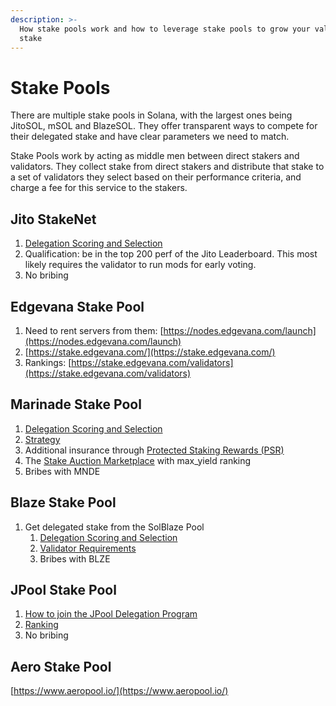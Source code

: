 ```yaml
---
description: >-
  How stake pools work and how to leverage stake pools to grow your validator
  stake
---
```


# Stake Pools

There are multiple stake pools in Solana, with the largest ones being JitoSOL, mSOL and BlazeSOL. They offer transparent ways to compete for their delegated stake and have clear parameters we need to match.

Stake Pools work by acting as middle men between direct stakers and validators. They collect stake from direct stakers and distribute that stake to a set of validators they select based on their performance criteria, and charge a fee for this service to the stakers.

## Jito StakeNet&#x20;

1. [Delegation Scoring and Selection](https://www.jito.network/docs/jitosol/stake-delegation/)
2. Qualification: be in the top 200 perf of the Jito Leaderboard. This most likely requires the validator to run mods for early voting.
3. No bribing

## Edgevana Stake Pool

1. Need to rent servers from them: [https://nodes.edgevana.com/launch](https://nodes.edgevana.com/launch)
2. [https://stake.edgevana.com/](https://stake.edgevana.com/)
3. Rankings: [https://stake.edgevana.com/validators](https://stake.edgevana.com/validators)

## Marinade Stake Pool&#x20;

1. [Delegation Scoring and Selection](https://docs.marinade.finance/marinade-protocol/system-overview/delegation-strategy-v2)
2. [Strategy](https://marinade.finance/blog/psr-and-delegation-strategy-updates)
3. Additional insurance through [Protected Staking Rewards (PSR)](https://help.marinade.finance/psr-protected-staking-rewards-explained)
4. The [Stake Auction Marketplace](https://help.marinade.finance/the-stake-auction-marketplace-explained) with max\_yield ranking
5. Bribes with MNDE

## Blaze Stake Pool

1. Get delegated stake from the SolBlaze Pool
   1. [Delegation Scoring and Selection](https://stake-docs.solblaze.org/protocol/delegation-strategy)
   2. [Validator Requirements](https://stake-docs.solblaze.org/protocol/delegation-strategy#how-is-the-stake-coefficient-calculated-for-smaller-validators)
   3. Bribes with BLZE

## JPool Stake Pool

1. [How to join the JPool Delegation Program](https://docs.jpool.one/for-validator-operators/how-to-join-jpool-delegation-program)
2. [Ranking](https://docs.jpool.one/technical-details/smart-strategy/inclusion-and-removal-criteria#how-membership-rank-is-calculated)
3. No bribing

## Aero Stake Pool

[https://www.aeropool.io/](https://www.aeropool.io/)
